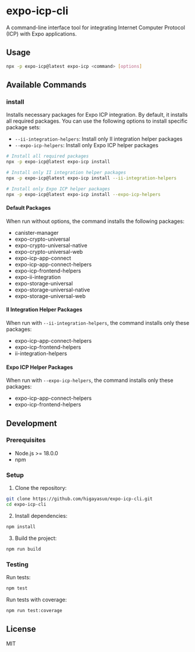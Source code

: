 # expo-icp-cli

A command-line interface tool for integrating Internet Computer Protocol (ICP) with Expo applications.

## Usage

```bash
npx -p expo-icp@latest expo-icp <command> [options]
```

## Available Commands

### install

Installs necessary packages for Expo ICP integration. By default, it installs all required packages. You can use the following options to install specific package sets:

- `--ii-integration-helpers`: Install only II integration helper packages
- `--expo-icp-helpers`: Install only Expo ICP helper packages

```bash
# Install all required packages
npx -p expo-icp@latest expo-icp install

# Install only II integration helper packages
npx -p expo-icp@latest expo-icp install --ii-integration-helpers

# Install only Expo ICP helper packages
npx -p expo-icp@latest expo-icp install --expo-icp-helpers
```

#### Default Packages

When run without options, the command installs the following packages:

- canister-manager
- expo-crypto-universal
- expo-crypto-universal-native
- expo-crypto-universal-web
- expo-icp-app-connect
- expo-icp-app-connect-helpers
- expo-icp-frontend-helpers
- expo-ii-integration
- expo-storage-universal
- expo-storage-universal-native
- expo-storage-universal-web

#### II Integration Helper Packages

When run with `--ii-integration-helpers`, the command installs only these packages:

- expo-icp-app-connect-helpers
- expo-icp-frontend-helpers
- ii-integration-helpers

#### Expo ICP Helper Packages

When run with `--expo-icp-helpers`, the command installs only these packages:

- expo-icp-app-connect-helpers
- expo-icp-frontend-helpers

## Development

### Prerequisites

- Node.js >= 18.0.0
- npm

### Setup

1. Clone the repository:

```bash
git clone https://github.com/higayasuo/expo-icp-cli.git
cd expo-icp-cli
```

2. Install dependencies:

```bash
npm install
```

3. Build the project:

```bash
npm run build
```

### Testing

Run tests:

```bash
npm test
```

Run tests with coverage:

```bash
npm run test:coverage
```

## License

MIT
